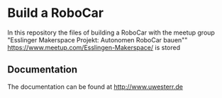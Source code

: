 # Build a RoboCar

In this repository the files of building a RoboCar with the meetup group "Esslinger Makerspace Projekt: Autonomen RoboCar bauen"" https://www.meetup.com/Esslingen-Makerspace/ is stored

## Documentation

The documentation can be found at http://www.uwesterr.de
